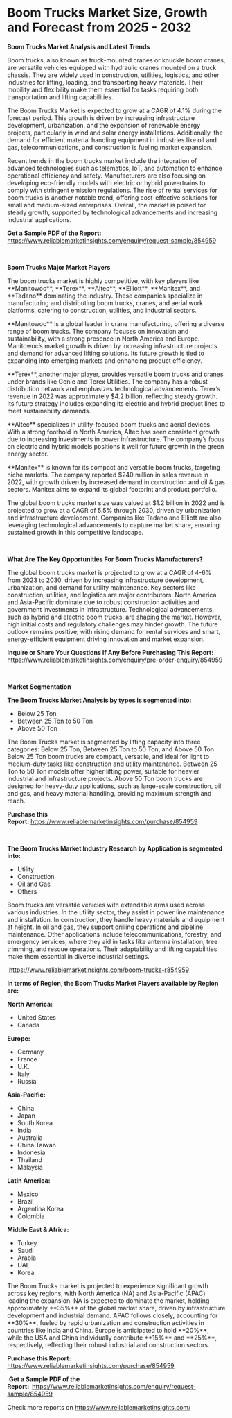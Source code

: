 <p><h1>Boom Trucks Market Size, Growth and Forecast from 2025 - 2032</h1></p><p><strong>Boom Trucks Market Analysis and Latest Trends</strong></p>
<p><p>Boom trucks, also known as truck-mounted cranes or knuckle boom cranes, are versatile vehicles equipped with hydraulic cranes mounted on a truck chassis. They are widely used in construction, utilities, logistics, and other industries for lifting, loading, and transporting heavy materials. Their mobility and flexibility make them essential for tasks requiring both transportation and lifting capabilities.</p><p>The Boom Trucks Market is expected to grow at a CAGR of 4.1% during the forecast period. This growth is driven by increasing infrastructure development, urbanization, and the expansion of renewable energy projects, particularly in wind and solar energy installations. Additionally, the demand for efficient material handling equipment in industries like oil and gas, telecommunications, and construction is fueling market expansion.</p><p>Recent trends in the boom trucks market include the integration of advanced technologies such as telematics, IoT, and automation to enhance operational efficiency and safety. Manufacturers are also focusing on developing eco-friendly models with electric or hybrid powertrains to comply with stringent emission regulations. The rise of rental services for boom trucks is another notable trend, offering cost-effective solutions for small and medium-sized enterprises. Overall, the market is poised for steady growth, supported by technological advancements and increasing industrial applications.</p></p>
<p><strong>Get a Sample PDF of the Report:&nbsp;</strong> <a href="https://www.reliablemarketinsights.com/enquiry/request-sample/854959?utm_campaign=1938&utm_medium=2&utm_source=Github&utm_content=ia&utm_term=22012025&utm_id=boom-trucks">https://www.reliablemarketinsights.com/enquiry/request-sample/854959</a></p>
<p>&nbsp;</p>
<p><strong>Boom Trucks Major Market Players</strong></p>
<p><p>The boom trucks market is highly competitive, with key players like **Manitowoc**, **Terex**, **Altec**, **Elliott**, **Manitex**, and **Tadano** dominating the industry. These companies specialize in manufacturing and distributing boom trucks, cranes, and aerial work platforms, catering to construction, utilities, and industrial sectors.</p><p>**Manitowoc** is a global leader in crane manufacturing, offering a diverse range of boom trucks. The company focuses on innovation and sustainability, with a strong presence in North America and Europe. Manitowoc’s market growth is driven by increasing infrastructure projects and demand for advanced lifting solutions. Its future growth is tied to expanding into emerging markets and enhancing product efficiency.</p><p>**Terex**, another major player, provides versatile boom trucks and cranes under brands like Genie and Terex Utilities. The company has a robust distribution network and emphasizes technological advancements. Terex’s revenue in 2022 was approximately $4.2 billion, reflecting steady growth. Its future strategy includes expanding its electric and hybrid product lines to meet sustainability demands.</p><p>**Altec** specializes in utility-focused boom trucks and aerial devices. With a strong foothold in North America, Altec has seen consistent growth due to increasing investments in power infrastructure. The company’s focus on electric and hybrid models positions it well for future growth in the green energy sector.</p><p>**Manitex** is known for its compact and versatile boom trucks, targeting niche markets. The company reported $240 million in sales revenue in 2022, with growth driven by increased demand in construction and oil & gas sectors. Manitex aims to expand its global footprint and product portfolio.</p><p>The global boom trucks market size was valued at $1.2 billion in 2022 and is projected to grow at a CAGR of 5.5% through 2030, driven by urbanization and infrastructure development. Companies like Tadano and Elliott are also leveraging technological advancements to capture market share, ensuring sustained growth in this competitive landscape.</p></p>
<p>&nbsp;</p>
<p><strong>What Are The Key Opportunities For Boom Trucks Manufacturers?</strong></p>
<p><p>The global boom trucks market is projected to grow at a CAGR of 4-6% from 2023 to 2030, driven by increasing infrastructure development, urbanization, and demand for utility maintenance. Key sectors like construction, utilities, and logistics are major contributors. North America and Asia-Pacific dominate due to robust construction activities and government investments in infrastructure. Technological advancements, such as hybrid and electric boom trucks, are shaping the market. However, high initial costs and regulatory challenges may hinder growth. The future outlook remains positive, with rising demand for rental services and smart, energy-efficient equipment driving innovation and market expansion.</p></p>
<p><strong>Inquire or Share Your Questions If Any Before Purchasing This Report:</strong> <a href="https://www.reliablemarketinsights.com/enquiry/pre-order-enquiry/854959?utm_campaign=1938&utm_medium=2&utm_source=Github&utm_content=ia&utm_term=22012025&utm_id=boom-trucks">https://www.reliablemarketinsights.com/enquiry/pre-order-enquiry/854959</a></p>
<p>&nbsp;</p>
<p><strong>Market Segmentation</strong></p>
<p><strong>The Boom Trucks Market Analysis by types is segmented into:</strong></p>
<p><ul><li>Below 25 Ton</li><li>Between 25 Ton to 50 Ton</li><li>Above 50 Ton</li></ul></p>
<p><p>The Boom Trucks market is segmented by lifting capacity into three categories: Below 25 Ton, Between 25 Ton to 50 Ton, and Above 50 Ton. Below 25 Ton boom trucks are compact, versatile, and ideal for light to medium-duty tasks like construction and utility maintenance. Between 25 Ton to 50 Ton models offer higher lifting power, suitable for heavier industrial and infrastructure projects. Above 50 Ton boom trucks are designed for heavy-duty applications, such as large-scale construction, oil and gas, and heavy material handling, providing maximum strength and reach.</p></p>
<p><strong>Purchase this Report:&nbsp;</strong><a href="https://www.reliablemarketinsights.com/purchase/854959?utm_campaign=1938&utm_medium=2&utm_source=Github&utm_content=ia&utm_term=22012025&utm_id=boom-trucks">https://www.reliablemarketinsights.com/purchase/854959</a></p>
<p>&nbsp;</p>
<p><strong>The Boom Trucks Market Industry Research by Application is segmented into:</strong></p>
<p><ul><li>Utility</li><li>Construction</li><li>Oil and Gas</li><li>Others</li></ul></p>
<p><p>Boom trucks are versatile vehicles with extendable arms used across various industries. In the utility sector, they assist in power line maintenance and installation. In construction, they handle heavy materials and equipment at height. In oil and gas, they support drilling operations and pipeline maintenance. Other applications include telecommunications, forestry, and emergency services, where they aid in tasks like antenna installation, tree trimming, and rescue operations. Their adaptability and lifting capabilities make them essential in diverse industrial settings.</p></p>
<p><a href="https://www.reliablemarketinsights.com/boom-trucks-r854959?utm_campaign=1938&utm_medium=2&utm_source=Github&utm_content=ia&utm_term=22012025&utm_id=boom-trucks">&nbsp;https://www.reliablemarketinsights.com/boom-trucks-r854959</a></p>
<p><strong>In terms of Region, the Boom Trucks Market Players available by Region are:</strong></p>
<p>
    <p> <strong> North America: </strong>
        <ul>
            <li>United States</li>
            <li>Canada</li>
        </ul>
        </p> 
    <p> <strong> Europe: </strong>
        <ul>
            <li>Germany</li>
            <li>France</li>
            <li>U.K.</li>
            <li>Italy</li>
            <li>Russia</li>
        </ul>
        </p> 
    <p> <strong> Asia-Pacific: </strong>
        <ul>
            <li>China</li>
            <li>Japan</li>
            <li>South Korea</li>
            <li>India</li>
            <li>Australia</li>
            <li>China Taiwan</li>
            <li>Indonesia</li>
            <li>Thailand</li>
            <li>Malaysia</li>
        </ul>
        </p> 
    <p> <strong> Latin America: </strong>
        <ul>
            <li>Mexico</li>
            <li>Brazil</li>
            <li>Argentina Korea</li>
            <li>Colombia</li>
        </ul>
        </p> 
    <p> <strong> Middle East & Africa: </strong>
        <ul>
            <li>Turkey</li>
            <li>Saudi</li>
            <li>Arabia</li>
            <li>UAE</li>
            <li>Korea</li>
        </ul>
    </p>
    </p>
<p><p>The Boom Trucks market is projected to experience significant growth across key regions, with North America (NA) and Asia-Pacific (APAC) leading the expansion. NA is expected to dominate the market, holding approximately **35%** of the global market share, driven by infrastructure development and industrial demand. APAC follows closely, accounting for **30%**, fueled by rapid urbanization and construction activities in countries like India and China. Europe is anticipated to hold **20%**, while the USA and China individually contribute **15%** and **25%**, respectively, reflecting their robust industrial and construction sectors.</p></p>
<p><strong>Purchase this Report: </strong><a href="https://www.reliablemarketinsights.com/purchase/854959?utm_campaign=1938&utm_medium=2&utm_source=Github&utm_content=ia&utm_term=22012025&utm_id=boom-trucks">https://www.reliablemarketinsights.com/purchase/854959</a></p>
<p>&nbsp;<strong>Get a Sample PDF of the Report:&nbsp;&nbsp;</strong><a href="https://www.reliablemarketinsights.com/enquiry/request-sample/854959?utm_campaign=1938&utm_medium=2&utm_source=Github&utm_content=ia&utm_term=22012025&utm_id=boom-trucks">https://www.reliablemarketinsights.com/enquiry/request-sample/854959</a></p>
<p><strong></strong></p>
<p>Check more reports on <a href="https://www.reliablemarketinsights.com/?utm_campaign=1938&utm_medium=2&utm_source=Github&utm_content=ia&utm_term=22012025&utm_id=boom-trucks">https://www.reliablemarketinsights.com/</a></p>